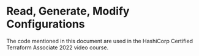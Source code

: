 # Read, Generate, Modify Configurations
The code mentioned in this document are used in the HashiCorp Certified Terraform Associate 2022 video course.
